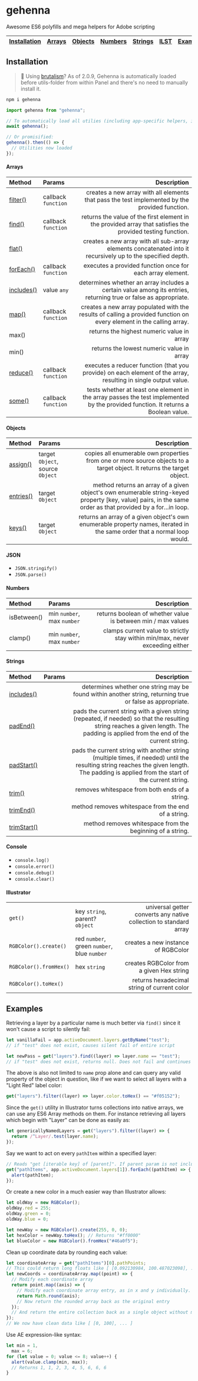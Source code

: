 # gehenna

Awesome ES6 polyfills and mega helpers for Adobe scripting

| [Installation](#installation) | [Arrays](#arrays) | [Objects](#objects) | [Numbers](#numbers) | [Strings](#strings) | [ILST](#illustrator) | [Examples](#examples) |
| ----------------------------- | :---------------: | :-----------------: | :-----------------: | :-----------------: | :------------------: | :-------------------: |


## Installation

> 🚀 Using [brutalism](https://github.com/battleaxedotco/brutalism)? As of 2.0.9, Gehenna is automatically loaded before utils-folder from within Panel and there's no need to manually install it.

```bash
npm i gehenna
```

```js
import gehenna from "gehenna";

// To automatically load all utilies (including app-specific helpers, if any):
await gehenna();

// Or promisified:
gehenna().then(() => {
  // Utilities now loaded
});
```

#### Arrays

| Method                                                                                                        | Params              |                                                                                                                       Description |
| :------------------------------------------------------------------------------------------------------------ | :------------------ | --------------------------------------------------------------------------------------------------------------------------------: |
| [filter()](https://developer.mozilla.org/en-US/docs/Web/JavaScript/Reference/Global_Objects/Array/filter)     | callback `function` |                                    creates a new array with all elements that pass the test implemented by the provided function. |
| [find()](https://developer.mozilla.org/en-US/docs/Web/JavaScript/Reference/Global_Objects/Array/find)         | callback `function` |                        returns the value of the first element in the provided array that satisfies the provided testing function. |
| [flat()](https://developer.mozilla.org/en-US/docs/Web/JavaScript/Reference/Global_Objects/Array/flat)         |                     |                       creates a new array with all sub-array elements concatenated into it recursively up to the specified depth. |
| [forEach()](https://developer.mozilla.org/en-US/docs/Web/JavaScript/Reference/Global_Objects/Array/forEach)   | callback `function` |                                                                         executes a provided function once for each array element. |
| [includes()](https://developer.mozilla.org/en-US/docs/Web/JavaScript/Reference/Global_Objects/Array/includes) | value `any`         |                   determines whether an array includes a certain value among its entries, returning true or false as appropriate. |
| [map()](https://developer.mozilla.org/en-US/docs/Web/JavaScript/Reference/Global_Objects/Array/map)           | callback `function` |              creates a new array populated with the results of calling a provided function on every element in the calling array. |
| max()                                                                                                         |                     |                                                                                        returns the highest numeric value in array |
| min()                                                                                                         |                     |                                                                                         returns the lowest numeric value in array |
| [reduce()](https://developer.mozilla.org/en-US/docs/Web/JavaScript/Reference/Global_Objects/Array/reduce)     | callback `function` |                    executes a reducer function (that you provide) on each element of the array, resulting in single output value. |
| [some()](https://developer.mozilla.org/en-US/docs/Web/JavaScript/Reference/Global_Objects/Array/some)         | callback `function` | tests whether at least one element in the array passes the test implemented by the provided function. It returns a Boolean value. |

#### Objects

| Method                                                                                                       | Params                           |                                                                                                                                                 Description |
| :----------------------------------------------------------------------------------------------------------- | :------------------------------- | ----------------------------------------------------------------------------------------------------------------------------------------------------------: |
| [assign()](https://developer.mozilla.org/en-US/docs/Web/JavaScript/Reference/Global_Objects/Object/assign)   | target `Object`, source `Object` |                                      copies all enumerable own properties from one or more source objects to a target object. It returns the target object. |
| [entries()](https://developer.mozilla.org/en-US/docs/Web/JavaScript/Reference/Global_Objects/Object/entries) | target `Object`                  | method returns an array of a given object's own enumerable string-keyed property [key, value] pairs, in the same order as that provided by a for...in loop. |
| [keys()](https://developer.mozilla.org/en-US/docs/Web/JavaScript/Reference/Global_Objects/Object/keys)       | target `Object`                  |                                    returns an array of a given object's own enumerable property names, iterated in the same order that a normal loop would. |

#### JSON

- `JSON.stringify()`
- `JSON.parse()`

#### Numbers

| Method      | Params                     |                                                                  Description |
| :---------- | :------------------------- | ---------------------------------------------------------------------------: |
| isBetween() | min `number`, max `number` |                 returns boolean of whether value is between min / max values |
| clamp()     | min `number`, max `number` | clamps current value to strictly stay within min/max, never exceeding either |

#### Strings

| Method                                                                                                           | Params |                                                                                                                                                                               Description |
| :--------------------------------------------------------------------------------------------------------------- | :----- | ----------------------------------------------------------------------------------------------------------------------------------------------------------------------------------------: |
| [includes()](https://developer.mozilla.org/en-US/docs/Web/JavaScript/Reference/Global_Objects/String/includes)   |        |                                                                                 determines whether one string may be found within another string, returning true or false as appropriate. |
| [padEnd()](https://developer.mozilla.org/en-US/docs/Web/JavaScript/Reference/Global_Objects/String/padEnd)       |        |         pads the current string with a given string (repeated, if needed) so that the resulting string reaches a given length. The padding is applied from the end of the current string. |
| [padStart()](https://developer.mozilla.org/en-US/docs/Web/JavaScript/Reference/Global_Objects/String/padStart)   |        | pads the current string with another string (multiple times, if needed) until the resulting string reaches the given length. The padding is applied from the start of the current string. |
| [trim()](https://developer.mozilla.org/en-US/docs/Web/JavaScript/Reference/Global_Objects/String/trim)           |        |                                                                                                                                            removes whitespace from both ends of a string. |
| [trimEnd()](https://developer.mozilla.org/en-US/docs/Web/JavaScript/Reference/Global_Objects/String/trimEnd)     |        |                                                                                                                                       method removes whitespace from the end of a string. |
| [trimStart()](https://developer.mozilla.org/en-US/docs/Web/JavaScript/Reference/Global_Objects/String/trimStart) |        |                                                                                                                                 method removes whitespace from the beginning of a string. |

#### Console

- `console.log()`
- `console.error()`
- `console.debug()`
- `console.clear()`

#### Illustrator

|                        |                                             |                                                                   |
| :--------------------- | :------------------------------------------ | ----------------------------------------------------------------: |
| `get()`                | key `string`, parent? `object`              | universal getter converts any native collection to standard array |
| `RGBColor().create()`  | red `number`, green `number`, blue `number` |                                creates a new instance of RGBColor |
| `RGBColor().fromHex()` | hex `string`                                |                          creates RGBColor from a given Hex string |
| `RGBColor().toHex()`   |                                             |                       returns hexadecimal string of current color |

## Examples

Retrieving a layer by a particular name is much better via `find()` since it won't cause a script to silently fail:

```js
let vanillaFail = app.activeDocument.layers.getByName("test");
// if "test" does not exist, causes silent fail of entire script

let newPass = get("layers").find((layer) => layer.name == "test");
// if "test" does not exist, returns null. Does not fail and continues executing code below this line.
```

The above is also not limited to `name` prop alone and can query any valid property of the object in question, like if we want to select all layers with a "Light Red" label color:

```js
get("layers").filter((layer) => layer.color.toHex() == "#f05152");
```

Since the `get()` utility in Illustrator turns collections into native arrays, we can use any ES6 Array methods on them. For instance retrieving all layers which begin with "Layer" can be done as easily as:

```js
let genericallyNamedLayers = get("layers").filter((layer) => {
  return /^Layer/.test(layer.name);
});
```

Say we want to act on every `pathItem` within a specified layer:

```js
// Reads "get [iterable key] of [parent]". If parent param is not included defaults to app.activeDocument
get("pathItems", app.activeDocument.layers[1]).forEach((pathItem) => {
  alert(pathItem);
});
```

Or create a new color in a much easier way than Illustrator allows:

```js
let oldWay = new RGBColor();
oldWay.red = 255;
oldWay.green = 0;
oldWay.blue = 0;

let newWay = new RGBColor().create(255, 0, 0);
let hexColor = newWay.toHex(); // Returns "#ff0000"
let blueColor = new RGBColor().fromHex("#46a0f5");
```

Clean up coordinate data by rounding each value:

```js
let coordinateArray = get("pathItems")[0].pathPoints;
// This could return long floats like [ [0.092130984, 100.487023098], ... ]
let newCoords = coordinateArray.map((point) => {
  // Modify each coordinate array
  return point.map((axis) => {
    // Modify each coordinate array entry, as in x and y individually. Round them
    return Math.round(axis);
    // Now return the rounded array back as the original entry
  });
  // And return the entire collection back as a single object without mutating the original array.
});
// We now have clean data like [ [0, 100], ... ]
```

Use AE expression-like syntax:

```js
let min = 1,
  max = 6;
for (let value = 0; value <= 8; value++) {
  alert(value.clamp(min, max));
  // Returns 1, 1, 2, 3, 4, 5, 6, 6, 6
}
```
